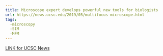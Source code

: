 ```yaml
---
title: Microscope expert develops powerful new tools for biologists
url: https://news.ucsc.edu/2019/05/multifocus-microscope.html
tags:
  -microscopy
  -SIM
  -MFM
---
```


[LINK for UCSC News](https://news.ucsc.edu/2019/05/multifocus-microscope.html)
